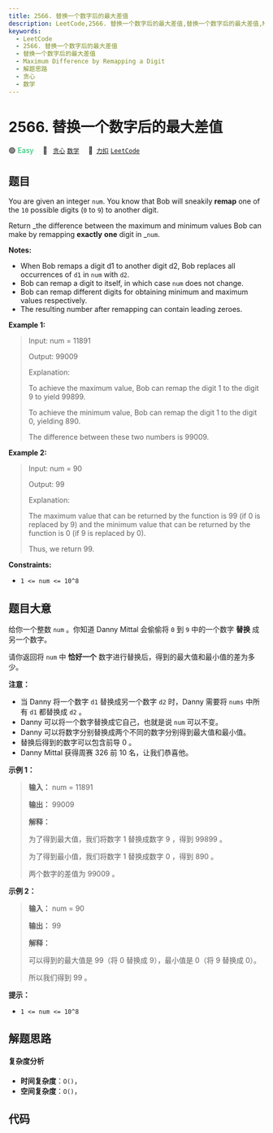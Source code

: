 ```yaml
---
title: 2566. 替换一个数字后的最大差值
description: LeetCode,2566. 替换一个数字后的最大差值,替换一个数字后的最大差值,Maximum Difference by Remapping a Digit,解题思路,贪心,数学
keywords:
  - LeetCode
  - 2566. 替换一个数字后的最大差值
  - 替换一个数字后的最大差值
  - Maximum Difference by Remapping a Digit
  - 解题思路
  - 贪心
  - 数学
---
```


# 2566. 替换一个数字后的最大差值

🟢 <font color=#15bd66>Easy</font>&emsp; 🔖&ensp; [`贪心`](/tag/greedy.md) [`数学`](/tag/math.md)&emsp; 🔗&ensp;[`力扣`](https://leetcode.cn/problems/maximum-difference-by-remapping-a-digit) [`LeetCode`](https://leetcode.com/problems/maximum-difference-by-remapping-a-digit)

## 题目

You are given an integer `num`. You know that Bob will sneakily **remap** one
of the `10` possible digits (`0` to `9`) to another digit.

Return _the difference between the maximum and minimum  values Bob can make by
remapping **exactly** **one** digit in _`num`.

**Notes:**

  * When Bob remaps a digit d1 to another digit d2, Bob replaces all occurrences of `d1` in `num` with `d2`.
  * Bob can remap a digit to itself, in which case `num` does not change.
  * Bob can remap different digits for obtaining minimum and maximum values respectively.
  * The resulting number after remapping can contain leading zeroes.



**Example 1:**

> Input: num = 11891
> 
> Output: 99009
> 
> Explanation: 
> 
> To achieve the maximum value, Bob can remap the digit 1 to the digit 9 to yield 99899.
> 
> To achieve the minimum value, Bob can remap the digit 1 to the digit 0, yielding 890.
> 
> The difference between these two numbers is 99009.

**Example 2:**

> Input: num = 90
> 
> Output: 99
> 
> Explanation:
> 
> The maximum value that can be returned by the function is 99 (if 0 is replaced by 9) and the minimum value that can be returned by the function is 0 (if 9 is replaced by 0).
> 
> Thus, we return 99.



**Constraints:**

  * `1 <= num <= 10^8`


## 题目大意

给你一个整数 `num` 。你知道 Danny Mittal 会偷偷将 `0` 到 `9` 中的一个数字 **替换** 成另一个数字。

请你返回将 `num` 中 **恰好一个**  数字进行替换后，得到的最大值和最小值的差为多少。

**注意：**

  * 当 Danny 将一个数字 `d1` 替换成另一个数字 `d2` 时，Danny 需要将 `nums` 中所有 `d1` 都替换成 `d2` 。
  * Danny 可以将一个数字替换成它自己，也就是说 `num` 可以不变。
  * Danny 可以将数字分别替换成两个不同的数字分别得到最大值和最小值。
  * 替换后得到的数字可以包含前导 0 。
  * Danny Mittal 获得周赛 326 前 10 名，让我们恭喜他。



**示例 1：**

> 
> 
> 
> 
> 
> **输入：** num = 11891
> 
> **输出：** 99009
> 
> **解释：**
> 
> 为了得到最大值，我们将数字 1 替换成数字 9 ，得到 99899 。
> 
> 为了得到最小值，我们将数字 1 替换成数字 0 ，得到 890 。
> 
> 两个数字的差值为 99009 。
> 
> 

**示例 2：**

> 
> 
> 
> 
> 
> **输入：** num = 90
> 
> **输出：** 99
> 
> **解释：**
> 
> 可以得到的最大值是 99（将 0 替换成 9），最小值是 0（将 9 替换成 0）。
> 
> 所以我们得到 99 。



**提示：**

  * `1 <= num <= 10^8`


## 解题思路

#### 复杂度分析

- **时间复杂度**：`O()`，
- **空间复杂度**：`O()`，

## 代码

```javascript

```